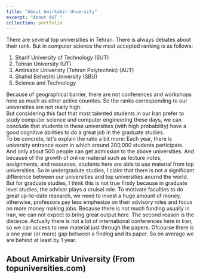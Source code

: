 ```yaml
---
title: "About Amirkabir Unversity"
excerpt: "About AUT "
collection: portfolio
---
```




There are several top universities in Tehran. There is always debates about their rank. But in computer science the most accepted ranking is as follows: <br>

1. Sharif University of Technology (SUT)
2. Tehran University (UT)
3. Amirkabir Univeristy (Tehran Polytechnic) (AUT)
4. Shahid Beheshti University (SBU)
5. Science and Technology 

Because of geographical barrier, there are not conferences and workshops here as much as other active counties. So the ranks corresponding to our universities are not really high. <br>
But considering this fact that most talented students in our Iran prefer to study computer science and computer engineering these days, we can conclude that students in these universities (with high probability) have a good cognitive abilities to do a great job in the graduate studies. <br>
To be concrete, let's explain the ratio a bit more: Each year, there is university entrance exam in which around 200,000 students participate. And only about 500 people can get admission to the above universities. And because of the growth of online material such as lecture notes, assignments, and resources, students here are able to use material from top universities. So in undergradute studies, I claim that there is not a significant difference between our universities and top universities aournd the world. But for graduate studies, I think this is not true firstly because in graduate level studies, the advisor plays a cruisal role. To motivate faculties to do great up-to-date research, we need to invest a huge amount of money, otherwise, professors pay less emphesize on their advisory roles and focus on more money making jobs. Because there is not much funding usually in Iran, we can not expect to bring great output here. The second reason is the distance. Actually there is not a lot of international conferences here in Iran, so we can access to new material just through the papers. Ofcourse there is a one year (or more) gap between a finding and its paper. So on average we are behind at least by 1 year. <br>

## About Amirkabir University (From topuniversities.com)

